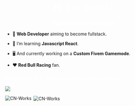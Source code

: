 <h1 align="center" style="color: #ffffff;">Hi, I'm Victor !</h1>
<h3 align="center" style="color: #ffffff;">Student & Web developer</h3>

- :dizzy: **Web Developer** aiming to become fullstack.

- 📖 I’m learning **Javascript React**.

- :desktop_computer: And currently working on a **Custom Fivem Gamemode**.

- :hearts: **Red Bull Racing** fan.

<p align="center">
</p>

<h3 align="left" style="color: #ffffff;">Languages and Tools I'm using in my projects :</h3>
<p align="left">
  <a href="https://skillicons.dev">
    <img src="https://skillicons.dev/icons?i=figma,html,css,js,jquery,ts,tailwind,php,symfony,mysql,git" />
  </a>
</p>

<p><img align="left" src="https://github-readme-stats.vercel.app/api/top-langs?username=CN-Works&show_icons=true&locale=en&layout=compact&theme=react&hide_border=true" alt="CN-Works" /></p>

<p>&nbsp;<img align="center" src="https://github-readme-stats.vercel.app/api?username=CN-Works&show_icons=true&locale=en&theme=react&hide_border=true" alt="CN-Works" /></p>
